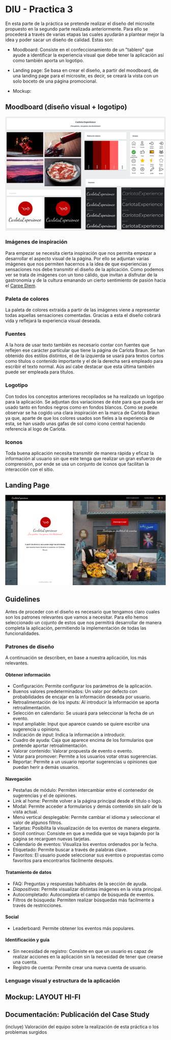 # DIU - Practica 3

En esta parte de la práctica se pretende realizar el diseño del microsite propuesto en la segundo parte realizada anteriormente. Para ello se procederá a través de varias etapas las cuales ayudarán a plantear mejor la idea y poder sacar un diseño de calidad. Estas son:

- Moodboard: Consiste en el confeccionamiento de un "tablero" que ayude a identificar la experiencia visual que debe tener la aplicación así como también aporta un logotipo.

- Landing page: Se basa en crear el diseño, a partir del moodboard, de una landing page para el microsite, es decir, se creará la vista con un solo boceto de una página promocional.

- Mockup: 

## Moodboard (diseño visual + logotipo)   

<img src="../img/moodboard2.png"/>

### Imágenes de inspiración

Para empezar se necesita cierta inspiración que nos permita empezar a desarrollar el aspecto visual de la página. Por ello se adjuntan varias imágenes que nos permiten hacernos a la idea de que experiencias y sensaciones nos debe transmitir el diseño de la aplicación. Como podemos ver se trata de imágenes con un tono cálido, que invitan a disfrutar de la gastronomía y de la cultura emanando un cierto sentimiento de pasión hacia el <u>Carpe Diem</u>.

### Paleta de colores

La paleta de colores extraida a partir de las imágenes viene a representar todas aquellas sensaciones comentadas. Gracias a esta el diseño cobrará vida y reflejará la experiencia visual deseada.

### Fuentes

A la hora de usar texto también es necesario contar con fuentes que reflejen ese carácter partícular que tiene la página de Carlota Braun. Se han obtenido dos estilos distintos, el de la izquierda se usará para textos cortos como títulos o contenido importante y el de la derecha será empleado para escribir el texto normal. Aús así cabe destacar que esta última también puede ser empleada para títulos.

### Logotipo

Con todos los conceptos anteriores recopilados se ha realizado un logotipo para la aplicación. Se adjuntan dos variaciones de éste para que pueda ser usado tanto en fondos negros como en fondos blancos. Como se puede observar se ha cogido una clara inspiración en la marca de Carlota Braun ya que, aparte de que los colores usados son fieles a la experiencia de esta, se han usado unas gafas de sol como icono central haciendo referencia al logo de Carlota.

### Iconos

Toda buena aplicación necesita transmitir de manera rápida y eficaz la información al usuario sin que este tenga que realizar un gran esfuerzo de comprensión, por ende se usa un conjunto de iconos que facilitan la interacción con el sitio.

## Landing Page

<img src="../img/landingpage1.png"/>

## Guidelines

Antes de proceder con el diseño es necesario que tengamos claro cuales son los patrones relevantes que vamos a necesitar. Para ello hemos seleccionado un cojunto de estos que nos permitirá desarrollar de manera completa la aplicación, permitiendo la implementación de todas las funcionalidades.

### Patrones de diseño

A continuación se describen, en base a nuestra aplicación, los más relevantes.

#### Obtener información

- Configuración: Permite configurar los parámetros de la aplicación. 
- Buenos valores predeterminados: Un valor por defecto con probabilidades de encajar en la información deseada por usuario.
- Retroalimentación de los inputs: Al introducir la información se aporta retroalimentación.
- Selección en calendario: Se usuará para seleccionar la fecha de un evento.
- Input ampliable: Input que aparece cuando se quiere escribir una sugerencia u opinions.
- Indicación de input: Indica la información a introducir.
- Cuadro de ayuda: Caja que aparece encima de los formularios que pretende aportar retroalimentación.
- Valorar contenido: Valorar propuesta de evento o evento.
- Votar para promover: Permite a los usuarios votar otras sugerencias.
- Reportar: Permite a un usuario reportar sugerencias u opiniones que puedan herir a demás usuarios.

#### Navegación

- Pestañas de módulo: Permiten intercambiar entre el contenedor de sugerencias y el de opiniones.
- Link al home: Permite volver a la página principal desde el título o logo.
- Modal: Permite acceder a formularios y demás contenido sin salir de la vista actual.
- Menú vertical desplegable: Permite cambiar el idioma y seleccionar el valor de algunos filtros.
- Tarjetas: Posibilita la visualización de los eventos de manera elegante.
- Scroll contínuo: Consiste en que a medida que se vaya bajando por la página se recarguen nuevas tarjetas.
- Calendario de eventos: Visualiza los eventos ordenados por la fecha.
- Etiquetado: Permite buscar a través de palabras clave.
- Favoritos: El usuario puede seleccionar sus eventos o propuestas como favoritos para encontrarlos fácilmente después.

#### Tratamiento de datos

- FAQ: Preguntas y respuestas habituales de la sección de ayuda.
- *Diapositivas*: Permite visualizar distintas imágenes en la vista principal.
- Autocompletado: Autocompleta el campo de búsqueda de eventos.
- Filtros de búsqueda: Permiten realizar búsquedas más facilmente a través de restricciones.

#### Social

- Leaderboard: Permite obtener los eventos más populares.

#### Identificación y guia

- Sin necesidad de registro: Consiste en que un usuario es capaz de realizar acciones en la aplicación sin la necesidad de tener que crearse una cuenta.
- Registro de cuenta: Permite crear una nueva cuenta de usuario.

### Lenguage visual y estructura de la aplicación


## Mockup: LAYOUT HI-FI

## Documentación: Publicación del Case Study


(incluye) Valoración del equipo sobre la realización de esta práctica o los problemas surgidos
 
